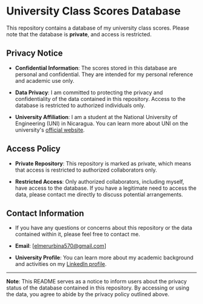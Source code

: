 # University Class Scores Database

This repository contains a database of my university class scores. Please note that the database is **private**, and access is restricted.

## Privacy Notice

- **Confidential Information**: The scores stored in this database are personal and confidential. They are intended for my personal reference and academic use only.

- **Data Privacy**: I am committed to protecting the privacy and confidentiality of the data contained in this repository. Access to the database is restricted to authorized individuals only.

- **University Affiliation**: I am a student at the National University of Engineering (UNI) in Nicaragua. You can learn more about UNI on the university's [official website](https://uni.edu.ni).

## Access Policy

- **Private Repository**: This repository is marked as private, which means that access is restricted to authorized collaborators only.

- **Restricted Access**: Only authorized collaborators, including myself, have access to the database. If you have a legitimate need to access the data, please contact me directly to discuss potential arrangements.

## Contact Information

- If you have any questions or concerns about this repository or the data contained within it, please feel free to contact me.

- **Email**: [elmerurbina570@gmail.com]

- **University Profile**: You can learn more about my academic background and activities on my [LinkedIn profile](https://www.linkedin.com/in/elmer-urbina-meneses-290a3b208?utm_source=share&utm_campaign=share_via&utm_content=profile&utm_medium=android_app).

---

**Note**: This README serves as a notice to inform users about the privacy status of the database contained in this repository. By accessing or using the data, you agree to abide by the privacy policy outlined above.
